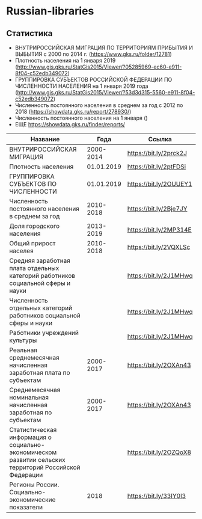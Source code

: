 # Russian-libraries


## Статистика 

* ВНУТРИРОССИЙСКАЯ МИГРАЦИЯ ПО ТЕРРИТОРИЯМ ПРИБЫТИЯ И ВЫБЫТИЯ c 2000 по 2014 г. (https://www.gks.ru/folder/12781)
* Плотность населения на 1 января 2019 (http://www.gis.gks.ru/StatGis2015/Viewer/?05285969-ec60-e911-8f04-c52edb349072)
* ГРУППИРОВКА СУБЪЕКТОВ РОССИЙСКОЙ ФЕДЕРАЦИИ ПО ЧИСЛЕННОСТИ НАСЕЛЕНИЯ на 1 января 2019 года (http://www.gis.gks.ru/StatGis2015/Viewer/?53d3d315-5560-e911-8f04-c52edb349072)
* Численность постоянного населения в среднем за год c 2012 по 2018 (https://showdata.gks.ru/report/278930/)
*  Численность постоянного населения на 1 января ()
* ЕЩЕ https://showdata.gks.ru/finder/reports/



Название  | Года | Ссылка
------------- | ------------- | -------------
ВНУТРИРОССИЙСКАЯ МИГРАЦИЯ  | 2000-2014  | https://bit.ly/2prck2J
Плотность населения |01.01.2019  | https://bit.ly/2ptFDSi
ГРУППИРОВКА СУБЪЕКТОВ ПО ЧИСЛЕННОСТИ |01.01.2019|https://bit.ly/2OUUEY1
Численность постоянного населения в среднем за год |2010-2018| https://bit.ly/2Bje7JY
Доля городского населения|2013-2019|https://bit.ly/2MP314E
Общий прирост населея|2010-2018|https://bit.ly/2VQXLSc
Средняя заработная плата отдельных категорий работников социальной сферы и науки||https://bit.ly/2J1MHwq
Численность отдельных категорий работников социальной сферы и науки||https://bit.ly/2J1MHwq
Работники учреждений культуры||https://bit.ly/2J1MHwq
Реальная среднемесячная начисленная заработная плата по субъектам|2000-2017|https://bit.ly/2OXAn43
Среднемесячная номинальная начисленная заработная по субъектам|2000-2017|https://bit.ly/2OXAn43
Статистическая информация о социально-экономическом развитии сельских территорий Российской Федерации||https://bit.ly/2OZQoX8
Регионы России. Социально-экономические показатели|2018|https://bit.ly/33IY0l3

